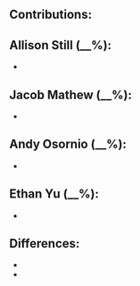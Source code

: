## Contributions:

**Allison Still (__%):**
- 
- 

**Jacob Mathew (__%):**
- 
- 

**Andy Osornio (__%):**
- 
- 

**Ethan Yu (__%):**
- 
- 


## Differences:
- 
- 
